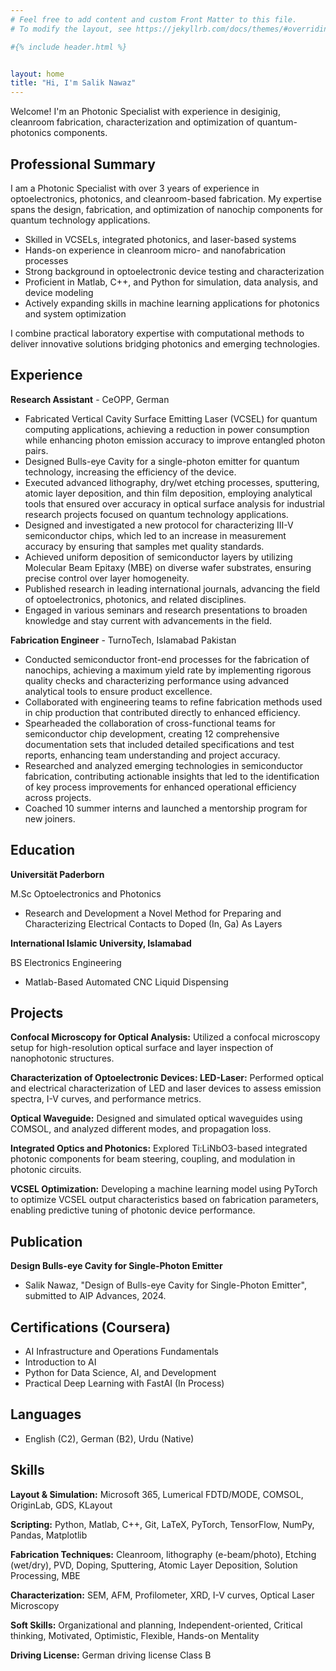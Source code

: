 ```yaml
---
# Feel free to add content and custom Front Matter to this file.
# To modify the layout, see https://jekyllrb.com/docs/themes/#overriding-theme-defaults

#{% include header.html %}


layout: home
title: "Hi, I'm Salik Nawaz"
---
```


Welcome! I'm an Photonic Specialist with experience in desiginig, cleanroom fabrication, characterization and optimization of quantum-photonics components.

## Professional Summary
I am a Photonic Specialist with over 3 years of experience in optoelectronics, photonics, and cleanroom-based fabrication. My expertise spans the design, fabrication, and optimization of nanochip components for quantum technology applications.

- Skilled in VCSELs, integrated photonics, and laser-based systems
- Hands-on experience in cleanroom micro- and nanofabrication processes
- Strong background in optoelectronic device testing and characterization
- Proficient in Matlab, C++, and Python for simulation, data analysis, and device modeling
- Actively expanding skills in machine learning applications for photonics and system optimization

I combine practical laboratory expertise with computational methods to deliver innovative solutions bridging photonics and emerging technologies.

## Experience
**Research Assistant** - CeOPP, German
- Fabricated Vertical Cavity Surface Emitting Laser (VCSEL) for quantum computing applications, achieving a reduction
in power consumption while enhancing photon emission accuracy to improve entangled photon pairs.
- Designed Bulls-eye Cavity for a single-photon emitter for quantum technology, increasing the efficiency of the
device.
- Executed advanced lithography, dry/wet etching processes, sputtering, atomic layer deposition, and thin film
deposition, employing analytical tools that ensured over accuracy in optical surface analysis for industrial research
projects focused on quantum technology applications.
- Designed and investigated a new protocol for characterizing III-V semiconductor chips, which led to an increase
in measurement accuracy by ensuring that samples met quality standards.
- Achieved uniform deposition of semiconductor layers by utilizing Molecular Beam Epitaxy (MBE) on diverse
wafer substrates, ensuring precise control over layer homogeneity.
- Published research in leading international journals, advancing the field of optoelectronics, photonics, and related
disciplines.
- Engaged in various seminars and research presentations to broaden knowledge and stay current with advancements
in the field.

**Fabrication Engineer** - TurnoTech, Islamabad Pakistan
- Conducted semiconductor front-end processes for the fabrication of nanochips, achieving a maximum yield rate
by implementing rigorous quality checks and characterizing performance using advanced analytical tools to ensure
product excellence.
- Collaborated with engineering teams to refine fabrication methods used in chip production that contributed
directly to enhanced efficiency.
- Spearheaded the collaboration of cross-functional teams for semiconductor chip development, creating 12 comprehensive
documentation sets that included detailed specifications and test reports, enhancing team understanding
and project accuracy.
- Researched and analyzed emerging technologies in semiconductor fabrication, contributing actionable insights
that led to the identification of key process improvements for enhanced operational efficiency across projects.
- Coached 10 summer interns and launched a mentorship program for new joiners.

## Education

**Universität Paderborn**

M.Sc Optoelectronics and Photonics
- Research and Development a Novel Method for Preparing and Characterizing
Electrical Contacts to Doped (In, Ga) As Layers

**International Islamic University, Islamabad**

BS Electronics Engineering
- Matlab-Based Automated CNC Liquid Dispensing

## Projects
**Confocal Microscopy for Optical Analysis:**
 Utilized a confocal microscopy setup for high-resolution optical surface and layer
inspection of nanophotonic structures.

**Characterization of Optoelectronic Devices: LED-Laser:** Performed optical and electrical characterization of LED and laser devices to assess emission spectra, I-V curves, and performance metrics.

**Optical Waveguide:** Designed and simulated optical waveguides using COMSOL, and analyzed different
modes, and propagation loss.

**Integrated Optics and Photonics:** Explored Ti:LiNbO3-based integrated photonic components for beam steering,
coupling, and modulation in photonic circuits.

**VCSEL Optimization:** Developing a machine learning model using PyTorch to optimize VCSEL output
characteristics based on fabrication parameters, enabling predictive tuning of photonic device performance.

## Publication
**Design Bulls-eye Cavity for Single-Photon Emitter**
- Salik Nawaz, "Design of Bulls-eye Cavity for Single-Photon Emitter", submitted to AIP Advances, 2024.

## Certifications (Coursera)
- AI Infrastructure and Operations Fundamentals
- Introduction to AI
- Python for Data Science, AI, and Development
- Practical Deep Learning with FastAI (In Process)

## Languages
- English (C2), German (B2), Urdu (Native)

## Skills
**Layout & Simulation:** Microsoft 365, Lumerical FDTD/MODE, COMSOL, OriginLab, GDS, KLayout

**Scripting:** Python, Matlab, C++, Git, LaTeX, PyTorch, TensorFlow, NumPy, Pandas, Matplotlib

**Fabrication Techniques:** Cleanroom, lithography (e-beam/photo), Etching (wet/dry), PVD, Doping, Sputtering,
Atomic Layer Deposition, Solution Processing, MBE

**Characterization:** SEM, AFM, Profilometer, XRD, I-V curves, Optical Laser Microscopy

**Soft Skills:** Organizational and planning, Independent-oriented, Critical thinking, Motivated, Optimistic, Flexible,
Hands-on Mentality

**Driving License:** German driving license Class B
